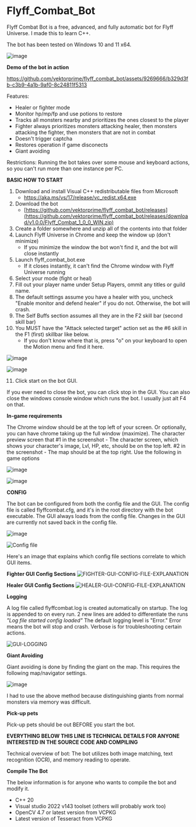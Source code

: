 # Flyff_Combat_Bot

Flyff Combat Bot is a free, advanced, and fully automatic bot for Flyff Universe. I made this to learn C++.

The bot has been tested on Windows 10 and 11 x64.


![image](https://github.com/vektorprime/flyff_combat_bot/assets/9269666/593e0107-f18d-4cc9-82a8-6dc31f42acb6)


**Demo of the bot in action**

https://github.com/vektorprime/flyff_combat_bot/assets/9269666/b329d3fb-c3b9-4a1b-9af0-8c24811f5313



Features:

* Healer or fighter mode
* Monitor hp/mp/fp and use potions to restore
* Tracks all monsters nearby and prioritizes the ones closest to the player
* Fighter always prioritizes monsters attacking healer, then monsters attacking the fighter, then monsters that are not in combat
* Doesn't trigger captcha
* Restores operation if game disconects
* Giant avoiding

Restrictions:
Running the bot takes over some mouse and keyboard actions, so you can't run more than one instance per PC.



**BASIC HOW TO START**


1. Download and install Visual C++ redistributable files from Microsoft 
    - https://aka.ms/vs/17/release/vc_redist.x64.exe
2. Download the bot
    - [https://github.com/vektorprime/flyff_combat_bot/releases](https://github.com/vektorprime/flyff_combat_bot/releases/download/v1.0.0/Flyff_Combat_1_0_0_WIN.zip)
3. Create a folder somewhere and unzip all of the contents into that folder
4. Launch Flyff Universe in Chrome and keep the window up (don't minimize)
     - If you minimize the window the bot won't find it, and the bot will close instantly
5. Launch flyff_combat_bot.exe
    - If it closes instantly, it can't find the Chrome window with Flyff Universe running
6. Select your mode (fight or heal)
7. Fill out your player name under Setup Players, ommit any titles or guild name.
8. The default settings assume you have a healer with you, uncheck "Enable monitor and defend healer" if you do not. Otherwise, the bot will crash.
9. The Self Buffs section assumes all they are in the F2 skill bar (second skill bar)
10. You MUST have the "Attack selected target" action set as the #6 skill in the F1 (first) skillbar like below.
    - If you don't know where that is, press "o" on your keyboard to open the Motion menu and find it here.

![image](https://github.com/vektorprime/flyff_combat_bot/assets/9269666/df466c0c-e85d-47bc-bd18-d595f4ccbc71)

![image](https://github.com/vektorprime/flyff_combat_bot/assets/9269666/bb1a375e-3201-4fab-9b45-9201b1c0ca74)

11. Click start on the bot GUI.

If you ever need to close the bot, you can click stop in the GUI. You can also close the windows console window which runs the bot. I usually just alt F4 on that.

**In-game requirements**

The Chrome window should be at the top left of your screen. Or optionally, you can have chrome taking up the full window (maximize). 
The character preview screen that
#1 in the screenshot -  The character screen, which shows your character's image, Lvl, HP, etc, should be on the top left.
#2 in the screenshot - The map should be at the top right.
Use the following in game options

![image](https://github.com/vektorprime/flyff_combat_bot/assets/9269666/afa87303-7601-4f0f-8610-3c4a888c8ec6)

![image](https://github.com/vektorprime/flyff_combat_bot/assets/9269666/9cce45ad-ab40-447b-a640-6b26cf43b3af)



**CONFIG**

The bot can be configured from both the config file and the GUI. The config file is called flyffcombat.cfg, and it's in the root directory with the bot executable.
The GUI always loads from the config file. Changes in the GUI are currently not saved back in the config file.

![image](https://github.com/vektorprime/flyff_combat_bot/assets/9269666/fcfc73b3-9d31-4bcb-83b7-b1cc710eb427)

![Config file](https://github.com/vektorprime/flyff_combat_bot/assets/9269666/2031fed0-da45-4320-bca9-8fa18ac7da03)




Here's an image that explains which config file sections correlate to which GUI items.


**Fighter GUI Config Sections**
![FIGHTER-GUI-CONFIG-FILE-EXPLANATION](https://github.com/vektorprime/flyff_combat_bot/assets/9269666/44f8e5c0-caca-42ae-b806-87c7dc332aaf)


**Healer GUI Config Sections**
![HEALER-GUI-CONFIG-FILE-EXPLANATION](https://github.com/vektorprime/flyff_combat_bot/assets/9269666/2187ddb8-5042-43ec-8c4c-f16ae4f2d65d)

**Logging**

A log file called flyffcombat.log is created automatically on startup. The log is appended to on every run.
2 new lines are added to differentiate the runs
_"Log file started 
config loaded"_
The default logging level is "Error." Error means the bot will stop and crash. Verbose is for troubleshooting certain actions.

![GUI-LOGGING](https://github.com/vektorprime/flyff_combat_bot/assets/9269666/57b045b3-5e43-4a5b-ab4d-e0f67b429097)



**Giant Avoiding**

Giant avoiding is done by finding the giant on the map. This requires the following map/navigator settings.

![image](https://github.com/vektorprime/flyff_combat_bot/assets/9269666/a61af687-1e25-4faa-b17a-06830321dc2f)

I had to use the above method because distinguishing giants from normal monsters via memory was difficult. 

**Pick-up pets**

Pick-up pets should be out BEFORE you start the bot.

**EVERYTHING BELOW THIS LINE IS TECHNICAL DETAILS FOR ANYONE INTERESTED IN THE SOURCE CODE AND COMPILING**


Technical overview of bot:
The bot utilizes both image matching, text recognition (OCR), and memory reading to operate.

**Compile The Bot**

The below information is for anyone who wants to compile the bot and modify it.

* C++ 20
* Visual studio 2022 v143 toolset (others will probably work too)
* OpenCV 4.7 or latest version from VCPKG
* Latest version of Tesseract from VCPKG

